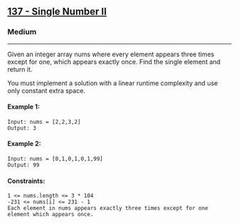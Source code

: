 [137 - Single Number II](https://leetcode.com/problems/single-number-ii/)
---------------------------------------------------------------------------------------------------------------------------------------------

### Medium
---------------------------------------------------------------------------------------------------------------------------------------------

Given an integer array nums where every element appears three times except for one, which appears exactly once. Find the single element and return it.

You must implement a solution with a linear runtime complexity and use only constant extra space.

#### Example 1:
```
Input: nums = [2,2,3,2]
Output: 3
```
#### Example 2:
```
Input: nums = [0,1,0,1,0,1,99]
Output: 99
``` 
#### Constraints:
```
1 <= nums.length <= 3 * 104
-231 <= nums[i] <= 231 - 1
Each element in nums appears exactly three times except for one element which appears once.
```
